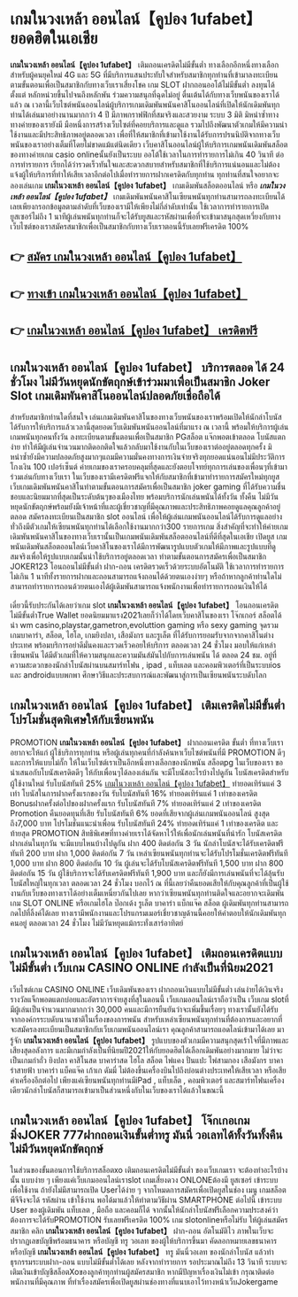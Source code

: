 # เกมในวงเหล้า ออนไลน์【คูปอง 1ufabet】  ยอดฮิตในเอเชีย 

**เกมในวงเหล้า ออนไลน์【คูปอง 1ufabet】** เติมถอนเครดิตไม่มีขั้นต่ำ  ทางเลือกอีกหนึ่งทางเลือกสำหรับผู้คนยุคใหม่ 4G และ 5G ที่มีบริการแสนประทับใจสำหรับสมาชิกทุกท่านที่เข้ามาลงทะเบียนตามขั้นตอนเพื่อเป็นสมาชิกกับทางเว็บเราเสี่ยงโชค เกม SLOT  ฝากถอนออโต้ไม่มีขั้นต่ำ ลงทุนได้ตั้งแต่ หลักหน่วยขึ้นไปจนถึงหลักพัน ร่วมความสนุกที่ฉุดไม่อยู่ ตื่นเต้นได้กับทางเว็บพนันของเราได้แล้ว ณ เวลานี้เว็บไซต์พนันออนไลน์ผู้บริการเกมเดิมพันพนันคาสิโนออนไลน์ที่เปิดให้นักเดิมพันทุกท่านได้เล่นมาอย่างนานมากกว่า 4 ปี มีภาพกราฟฟิกที่สมจริงและสวยงาม ระบบ 3 มิติ
มิหนำซ้ำทางทางค่ายของเรายังมี มือหนึ่งการสร้างเว็บไซต์ที่คอยบริการและดูแล  รวมไปถึงพัฒนาตัวเกมให้มีความน่าใช้งานและมีประสิทธิภาพอยู่ตลอดเวลา เพื่อที่ให้สมาชิกที่เข้ามาใช้งานได้รับการปรนนิบัติจากทางเว็บพนันของเราอย่างเต็มที่โดยไม่ขาดแม้แต่นิดเดียว เว็บคาสิโนออนไลน์ผู้ให้บริการเกมพนันเดิมพันสล็อตของทางค่ายเกม casio onlineนั้นยังเป็นระบบ ออโต้ใช้เวลาในการทำรายการไม่เกิน 40 วินาที ต่อการทำรายการ เรียกได้ว่ารวดเร็วทันใจและสะดวกสบายสำหรับสมาชิกที่ใช้บริการแน่นอนและไม่ต้องแจ้งผู้ให้บริการที่ทำให้เสียเวลาอีกต่อไปเมื่อทำรายการฝากเครดิตกับทุกท่าน
ทุกท่านที่สนใจอยากจะลองเล่นเกม **เกมในวงเหล้า ออนไลน์【คูปอง 1ufabet】** เกมเดิมพันสล็อตออนไลน์ หรือ ***เกมในวงเหล้า ออนไลน์【คูปอง 1ufabet】*** เกมเดิมพันพนันคาสิโนเซียนพนันทุกท่านสามารถลงทะเบียนได้เลยเพียงกรอกข้อมูลตามลำดับที่เว็บของเรามีให้เพียงไม่กี่ลำดับเท่านั้น ใช้เวลาการทำรายการเปิดยูสเซอร์ไม่ถึง 1 นาทีผู้เล่นพนันทุกท่านก็จะได้รับยูสและรหัสผ่านเพื่อที่จะเข้ามาสนุกสุดเหวี่ยงกับทางเว็บไซต์ของเราสมัครสมาชิกเพื่อเป็นสมาชิกกับทางเว็บเราตอนนี้รับเลยฟรีเครดิต 100%

## 👉 [สมัคร เกมในวงเหล้า ออนไลน์【คูปอง 1ufabet】](https://archa888.com/)
## 👉 [ทางเข้า เกมในวงเหล้า ออนไลน์【คูปอง 1ufabet】](https://archa888.com/)
## 👉 [เกมในวงเหล้า ออนไลน์【คูปอง 1ufabet】 เครดิตฟรี](https://archa888.com/)

## เกมในวงเหล้า ออนไลน์【คูปอง 1ufabet】 บริการตลอด ได้ 24 ชั่วโมง ไม่มีวันหยุดนักขัตฤกษ์เข้าร่วมมาเพื่อเป็นสมาชิก Joker Slot เกมเดิมพันคาสิโนออนไลน์ปลอดภัยเชื่อถือได้

สำหรับสมาชิกท่านใดที่สนใจ เล่นเกมเดิมพันคาสิโนของทางเว็บพนันของเราพร้อมเปิดให้นักล่าโบนัสได้รับการให้บริการแล้วเวลานี้สุดยอดเว็บเดิมพันพนันออนไลน์ที่มาแรง ณ เวลานี้ พร้อมให้บริการผู้เล่นเกมพนันทุกคนทั้งวัน ลงทะเบียนตามขั้นตอนเพื่อเป็นสมาชิก PGสล็อต แจ๊กพอตเข้าตลอด โบนัสแตกง่าย ทำให้มีผู้เล่นจำนวนมากติดอกติดใจแล้วกลับมาใช้งานกับในเว็บของเราต่ออยู่ตลอดทุกครั้ง มิหนำซ้ำยังมีความปลอดภัยสูงมากๆแถมมีความมั่นคงทางการเงินจ่ายจริงทุกยอดแน่นอนไม่มีประวัติการโกงเงิน 100 เปอร์เซ็นต์ ค่ายเกมของเราครอบคลุมที่สุดและยังตอบโจทย์ทุกการเล่นของเพื่อนๆที่เข้ามาร่วมเล่นกับทางเว็บเรา
ในเว็บของเรามีเครดิตฟรีแจกให้กับสมาชิกที่เข้ามาทำรายการสมัครใหม่ทุกยูส เว็บเกมเดิมพันพนันคาสิโนทำตามขั้นตอนการสมัครเพื่อเป็นสมาชิก joker gaming ที่ได้รับความชื่นชอบและนิยมมากที่สุดเป็นระดับต้นๆของเมืองไทย พร้อมบริการนักเล่นพนันได้ทั้งวัน ทั้งคืน ไม่มีวันหยุดนักขัตฤกษ์พร้อมยังมีเจ้าหน้าที่และผู้เชี่ยวชาญที่มีคุณภาพและประสิทธิภาพคอยดูแลคุณลูกค้าอยู่ตลอด สมัครลงทะเบียนเป็นสมาชิก slot ออนไลน์ เพื่อให้ผู้เล่นเกมพนันออนไลน์ได้รับการดูแลอย่างทั่วถึงมีตัวเกมให้เซียนพนันทุกท่านได้เลือกใช้งานมากกว่า300 รายการเกม
สิ่งสำคัญที่จะทำให้ค่ายเกมเดิมพันพนันคาสิโนของทางเว็บเรานั้นเป็นเกมพนันเดิมพันสล็อตออนไลน์ที่ดีที่สุดในเอเชีย เปิดยูส  เกมพนันเดิมพันสล็อตออนไลน์เว็บคาสิโนของเราได้มีการพัฒนารูปแบบตัวเกมให้มีภาพและรูปแบบที่ดูสมจริงเพื่อให้รูปแบบเกมนั้นน่าใช้บริการอยู่ตลอดเวลา ทำตามขั้นตอนการสมัครเพื่อเป็นสมาชิก JOKER123 โอนถอนไม่มีขั้นต่ำ ฝาก-ถอน เครดิตรวดเร็วด้วยระบบอัตโนมัติ ใช้เวลาการทำรายการไม่เกิน 1 นาทีทั้งรายการฝากและถอนสามารถแจ้งถอนได้ด้วยตนเองง่ายๆ หรือถ้าหากลูกค้าท่านใดไม่สามารถทำรายการถอนด้วยตนเองได้ผู้เดิมพันสามารถแจ้งพนักงานเพื่อทำรายการถอนเงินให้ได้

เดี๋ยวนี้รับประกันได้เลยว่าเกม slot  **เกมในวงเหล้า ออนไลน์【คูปอง 1ufabet】** โอนถอนเครดิต ไม่มีขั้นต่ำTrue Wallet ยอดนิยมมาแรง2021เลยก็ว่าได้โดยเว็บคาสิโนของเรา โจ๊กเกอร์ สล็อตได้นำ  wm casino,playstar,gametron,evoluttion gaming หรือ sexy gaming จุดรวมเกมบาคาร่า, สล็อต, ไฮโล, เกมยิงปลา, เสือมังกร และรูเล็ต ที่ได้รับการยอมรับจากจากคาสิโนต่างประเทศ พร้อมบริการอย่าดีมั่นคงและรวดเร็วคอยให้บริการ ตลอดเวลา 24 ชั่วโมง มอบให้แก่เหล่าเซียนพนัน ได้มีตัวเกมที่ให้ความสนุกและความมันส์มันไปกับการเล่นพนัน ได้ ตลอด 24 ชม. อยู่ที่ความสะดวกของนักล่าโบนัสผ่านบนสมาร์ทโฟน , ipad , แท็บเลต และคอมพิวเตอร์ที่เป็นระบบios และ androidแบบพกพา ศึกษาวิธีและประสบการณ์และพัฒนาสู่การเป็นเซียนพนันระบดับโลก

## เกมในวงเหล้า ออนไลน์【คูปอง 1ufabet】 เติมเครดิตไม่มีขั้นต่ำ โปรโมชั่นสุดพิเศษให้กับเซียนพนัน

 PROMOTION  **เกมในวงเหล้า ออนไลน์【คูปอง 1ufabet】** ฝากถอนเครดิต ขั้นต่ำ ที่ทางเว็บเราอยากจะให้แก่  ผู้ใช้บริการทุกท่าน หรือผู้เล่นทุกคนที่กำลังค้นหาเว็บไซต์พนันที่มี  PROMOTION ดีๆ และการให้แบบไม่กั๊ก ให้ในเว็บไซต์เราเป็นอีกหนึ่งทางเลือกของนักพนัน สล็อตpg ในเว็บของเรา ขอนำเสนอกับโบนัสเครดิตดีๆ ให้กับเพื่อนๆได้ลองเล่นกัน จะมีโบนัสอะไรบ้างไปดูกัน
โบนัสเครดิตสำหรับผู้ใช้งานใหม่ รับโบนัสทันที 25% [เกมในวงเหล้า ออนไลน์【คูปอง 1ufabet】](https://archa888.com/) ทำยอดเทิร์นแค่ 3 เท่า
โบนัสในการฝากครั้งแรกของวัน รับโบนัสทันที 16% ทำยอดเทิร์นแค่ 1 เท่าของเครดิต
Bonusฝากครั้งต่อไปของฝากครั้งแรก รับโบนัสทันที 7% ทำยอดเทิร์นแค่ 2 เท่าของเครดิต
 Promotion คืนยอดทุนที่เสีย รับโบนัสทันที 6% ยอดที่เสียจากผู้เล่นเกมพนันออนไลน์ สูงสุดถึง7,000 บาท
โปรโมชั่นแนะนำเพื่อน รับโบนัสทันที 24% ทำยอดเทิร์นแค่ 1 เท่าของเครดิต
และท้ายสุด PROMOTION สิทธิพิเศษที่ทางค่ายเราได้จัดหาไว้ให้เพื่อนักเล่นพนันที่น่ารัก โบนัสเครดิตฝากเล่นในทุกวัน จะมีแบบไหนบ้างไปดูกัน
ฝาก 400 ติดต่อกัน 3 วัน นักล่าโบนัสจะได้รับเครดิตฟรีทันที 200 บาท
ฝาก 1,000 ติดต่อกัน 7 วัน เหล่าเซียนพนันทุกท่านจะได้รับโปรโมชั่นเครดิตฟรีทันที 1,000 บาท
ฝาก 800 ติดต่อกัน 10 วัน ผู้เล่นจะได้รับโบนัสเครดิตฟรีทันที 1,500 บาท
ฝาก 800 ติดต่อกัน 15 วัน ผู้ใช้บริการจะได้รับเครดิตฟรีทันที 1,900 บาท
และก็ยังมีการเล่นพนันที่จะได้ลุ้นรับโบนัสใหญ่ในทุกเวลา ตลอดเวลา 24 ชั่วโมง บอกไว้ ณ ที่นี้เลยว่าคืนยอดเสียให้กับคุณลูกค้าที่เป็นผู้ใช้งานกับเว็บของทางเราได้อย่างเต็มเหนี่ยวกันไปเลย หากว่าเซียนพนันทุกท่านติดใจและอยากจะเดิมพัน เกม SLOT ONLINE  หรือเกมไฮโล ป๊อกเด้ง รูเล็ต บาคาร่า แบ็กแจ๊ค สล็อต ผู้เดิมพันทุกท่านสามารถกดไปที่ลิ้งค์ได้เลย ทางเรามีพนักงานและโปรแกรมเมอร์เชี่ยวชาญด้านนี้คอยให้คำตอบให้นักเดิมพันทุกคนอยู่ ตลอดเวลา 24 ชั่วโมง ไม่มีวันหยุดแม้กระทั่งเสาร์อาทิตย์

## เกมในวงเหล้า ออนไลน์【คูปอง 1ufabet】 เติมถอนเครดิตแบบไม่มีขั้นต่ำ  เว็บเกม CASINO ONLINE กำลังเป็นที่นิยม2021

เว็บไซต์เกม CASINO ONLINE เว็บเดิมพันของเรา ฝากถอนเงินแบบไม่มีขั้นต่ำ เล่นง่ายได้เงินจริง รางวัลแจ็กพอตแตกบ่อยและอัตราการจ่ายสูงที่สุในตอนนี้ เว็บเกมออนไลน์เราถือว่าเป็น เว็บเกม slotที่มีผู้เล่นเป็นจำนวนมากมากกว่า 30,000 คนและมีการยืนยันว่าจะเพิ่มขึ้นเรื่อยๆ ทางเรานั้นยังได้รับจากองค์กรระบดับนานาชาติในเรื่องของการพนัน สำหรับเหล่าเซียนพนันทุกท่านที่ต้องการและอยากที่จะสมัครลงทะเบียนเป็นสมาชิกกับเว็บเกมพนันออนไลน์เรา คุณลูกค้าสามารถแอดไลน์เข้ามาได้เลย
	มารู้จัก **เกมในวงเหล้า ออนไลน์【คูปอง 1ufabet】** รูปแบบของตัวเกมมีความสนุกสุดเร้าใจที่มีภาพและเสียงสุดอลังการ และมีเกมกำลังเป็นที่นิยมปี2021ให้กับยอดฮิตได้เลือกเดิมพันอย่างมากมาย  ไม่ว่าจะเป็นเกมกำถั่ว  ยิงปลา คาสิโนสด บาคาร่าสด ไฮโล สล็อต ไพ่แคง ปั่นแปะ ไพ่สามกอง เสือมังกร บาคาร่าสายฟ้า บาคาร่า แบ็คแจ๊ค เก้าเก ดัมมี่ ไม่ต้องขึ้นเครื่องบินไปถึงบ่อนต่างประเทศให้เสียเวลา หรือเสียค่าเครื่องอีกต่อไป เพียงแค่เซียนพนันทุกท่านมีiPad , แท็บเล็ต , คอมพิวเตอร์ และสมาร์ทโฟนเครื่องเดียวนักล่าโบนัสก็สามารถเข้ามาเป็นส่วนหนึ่งกับในเว็บของเราได้แล้วในขณะนี้

## เกมในวงเหล้า ออนไลน์【คูปอง 1ufabet】 โจ๊กเกอเกมมิ่งJOKER 777ฝากถอนเงินขั้นต่ำทรู มันนี่ วอเลทได้ทั้งวันทั้งคืน ไม่มีวันหยุดนักขัตฤกษ์

ในส่วนของขั้นตอนการใช้บริการสล็อตxo เติมถอนเครดิตไม่มีขั้นต่ำ ของเว็บเกมเรา จะต้องทำอะไรบ้างนั้น แบบง่าย ๆ เพียงแค่เว็บเกมออนไลน์เราslot เกมเสี่ยงดวง ONLONEต้องมี ยูสเซอร์ เข้าระบบเพื่อใช้งาน ถ้ายังไม่มีสามารถเปิด Userได้ง่าย ๆ จากโหมดการสมัครเพื่อเปิดยูสในช่อง เมนู เกมสล็อตพีจีจึงจะได้ รหัสผ่าน เข้าใช้งาน พอได้มาแล้วให้ทำตามวิธีผ่าน SMARTPHONE ต่อไปนี้
เข้าระบบ User  ของผู้เดิมพัน แท็บเลต , มือถือ และคอมก็ได้
จากนั้นให้นักล่าโบนัสฟรีเลือกความประสงค์ว่า ต้องการจะได้รับPROMOTION รับเลยฟรีเครดิต 100% เกม slotonlineหรือไม่รับ
ให้ผู้เล่นสมัครสมาชิก คลิก **เกมในวงเหล้า ออนไลน์【คูปอง 1ufabet】** ฝาก-ถอน อัตโนมัติไว ภาพในเว็บจะปรากฏเลขบัญชีพร้อมธนาคาร หรือบัญชี ทรู วอเลท ของผู้ให้บริการขึ้นมา
คัดลอกหมายเลขธนาคาร หรือบัญชี **เกมในวงเหล้า ออนไลน์【คูปอง 1ufabet】** ทรู มันนี่วอเลท ของนักล่าโบนัส แล้วทำธุรกรรมระบบฝาก-ถอน แบบไม่มีขั้นต่ำได้เลย
หลังจากทำรายการ รอประมาณไม่ถึง 13 วินาที ระบบจะเติมเงินเข้าบัญชีสล็อตXoของลูกค้าทุกท่านผู้สมัครสมาชิก
หากมีปัญหาเรื่องเงินไม่เข้า กรุณาติดต่อพนักงานที่มีคุณภาพ ที่ทำเรื่องสมัครเพื่อเปิดยูสผ่านช่องทางที่แนบเอาไว้ทางหน้าเว็บJokergame


